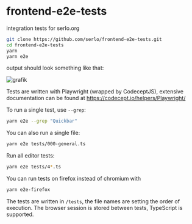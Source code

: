 # frontend-e2e-tests

integration tests for serlo.org

```sh
git clone https://github.com/serlo/frontend-e2e-tests.git
cd frontend-e2e-tests
yarn
yarn e2e
```

output should look something like that:

![grafik](https://user-images.githubusercontent.com/13507950/210520199-ad502693-8f84-4956-9417-f750a243911d.png)

Tests are written with Playwright (wrapped by CodeceptJS), extensive documentation can be found at https://codecept.io/helpers/Playwright/

To run a single test, use `--grep`:

```sh
yarn e2e --grep "Quickbar"
```

You can also run a single file:

```sh
yarn e2e tests/000-general.ts
```

Run all editor tests:

```sh
yarn e2e tests/4*.ts
```

You can run tests on firefox instead of chromium with

```sh
yarn e2e-firefox
```

The tests are written in `/tests`, the file names are setting the order of execution. The browser session is stored between tests, TypeScript is supported.
